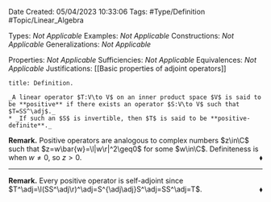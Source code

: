 <div class="topSpace"></div>

Date Created: 05/04/2023 10:33:06
Tags: #Type/Definition #Topic/Linear_Algebra

Types: _Not Applicable_
Examples: _Not Applicable_
Constructions: _Not Applicable_
Generalizations: _Not Applicable_

Properties: _Not Applicable_
Sufficiencies: _Not Applicable_
Equivalences: _Not Applicable_
Justifications: [[Basic properties of adjoint operators]]

``` ad-Definition
title: Definition.

_A linear operator $T:V\to V$ on an inner product space $V$ is said to be **positive** if there exists an operator $S:V\to V$ such that $T=SS^\adj$._
* _If such an $S$ is invertible, then $T$ is said to be **positive-definite**._

```

**Remark.** Positive operators are analogous to complex numbers $z\in\C$ such that $z=w\bar{w}=\l|w\r|^2\geq0$ for some $w\in\C$. Definiteness is when $w\neq0$, so $z>0$.<span style="float:right;">$\blacklozenge$</span>

---

**Remark.** Every positive operator is self-adjoint since $T^\adj=\l(SS^\adj\r)^\adj=S^{\adj\adj}S^\adj=SS^\adj=T$.<span style="float:right;">$\blacklozenge$</span>
